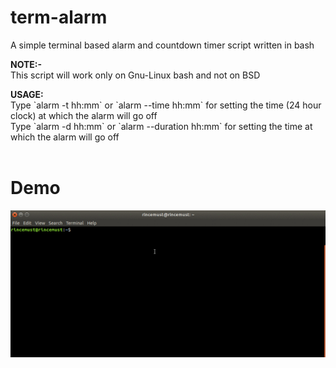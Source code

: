 # term-alarm
A simple terminal based alarm and countdown timer script written in bash
<p>
  <b>NOTE:-</b><br/>
  This script will work only on Gnu-Linux bash and not on BSD
<p>
<b>USAGE:</b><br/>
Type `alarm -t hh:mm` or `alarm --time hh:mm` for setting the time (24 hour clock) at which the alarm will go off<br/>
Type `alarm -d hh:mm` or `alarm --duration hh:mm` for setting the time at which the alarm will go off<br/>
<br/>

# Demo
![DEMO](gifs/demo.gif?raw=true "Demo")
